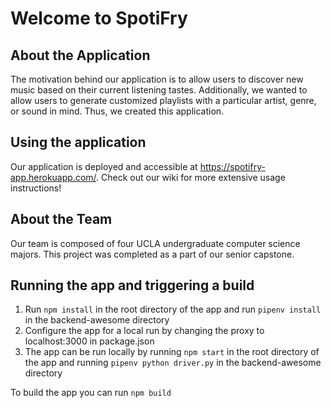 # Welcome to SpotiFry

## About the Application
The motivation behind our application is to allow users to discover new music based on their current listening tastes. Additionally, we wanted to allow users to generate customized playlists with a particular artist, genre, or sound in mind. Thus, we created this application.

## Using the application
Our application is deployed and accessible at https://spotifry-app.herokuapp.com/. Check out our wiki for more extensive usage instructions!

## About the Team
Our team is composed of four UCLA undergraduate computer science majors. This project was completed as a part of our senior capstone.

## Running the app and triggering a build
1. Run `npm install` in the root directory of the app and run `pipenv install` in the backend-awesome directory
2. Configure the app for a local run by changing the proxy to localhost:3000 in package.json
3. The app can be run locally by running `npm start` in the root directory of the app and running `pipenv python driver.py` in the backend-awesome directory

To build the app you can run `npm build`
